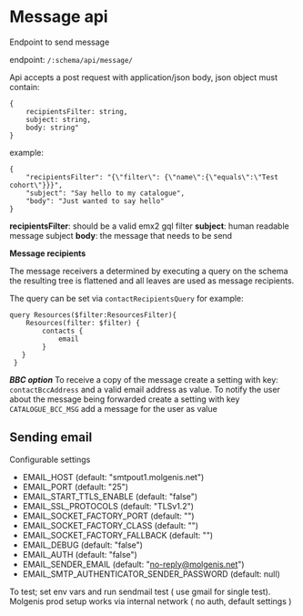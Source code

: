 # Message api 

Endpoint to send message

endpoint: `/:schema/api/message/`

Api accepts a post request with application/json body, json object must contain:
```
{
    recipientsFilter: string,
    subject: string,
    body: string"
}
```

example:
```
{
    "recipientsFilter": "{\"filter\": {\"name\":{\"equals\":\"Test cohort\"}}}",
    "subject": "Say hello to my catalogue",
    "body": "Just wanted to say hello"
}
```

**recipientsFilter**: should be a valid emx2 gql filter
**subject**: human readable message subject
**body**: the message that needs to be send


**Message recipients**

The message receivers a determined by executing a query on the schema the resulting tree is flattened and all leaves are used as message recipients.

The query can be set via ```contactRecipientsQuery```
for example:

```
query Resources($filter:ResourcesFilter){ 
    Resources(filter: $filter) { 
        contacts { 
            email 
        }
   }
 }
```

***BBC option***
To receive a copy of the message create a setting with key: ```contactBccAddress``` and a valid email address as value.
To notify the user about the message being forwarded create a setting with key ```CATALOGUE_BCC_MSG``` add a message for the user as value 
## Sending email

Configurable settings

- EMAIL_HOST (default: "smtpout1.molgenis.net")
- EMAIL_PORT (default: "25")
- EMAIL_START_TTLS_ENABLE (default: "false")
- EMAIL_SSL_PROTOCOLS (default: "TLSv1.2")
- EMAIL_SOCKET_FACTORY_PORT (default: "")
- EMAIL_SOCKET_FACTORY_CLASS (default: "")
- EMAIL_SOCKET_FACTORY_FALLBACK (default: "")
- EMAIL_DEBUG (default: "false")
- EMAIL_AUTH (default: "false")
- EMAIL_SENDER_EMAIL (default: "no-reply@molgenis.net")
- EMAIL_SMTP_AUTHENTICATOR_SENDER_PASSWORD (default: null)

To test; set env vars and run sendmail test ( use gmail for single test). Molgenis prod setup works via internal network ( no auth, default settings )







